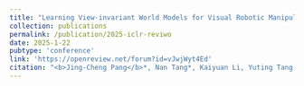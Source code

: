 ```yaml
---
title: "Learning View-invariant World Models for Visual Robotic Manipulation"
collection: publications
permalink: /publication/2025-iclr-reviwo
date: 2025-1-22
pubtype: 'conference'
link: 'https://openreview.net/forum?id=vJwjWyt4Ed'
citation: "<b>Jing-Cheng Pang</b>*, Nan Tang*, Kaiyuan Li, Yuting Tang, Xin-Qiang Cai, Zhen-Yu Zhang, Gang Niu, Masashi Sugiyama and Yang Yu. <i> Learning View-invariant World Models for Visual Robotic Manipulation. </i>In: <b>ICLR</b>, 2025."
---
```


